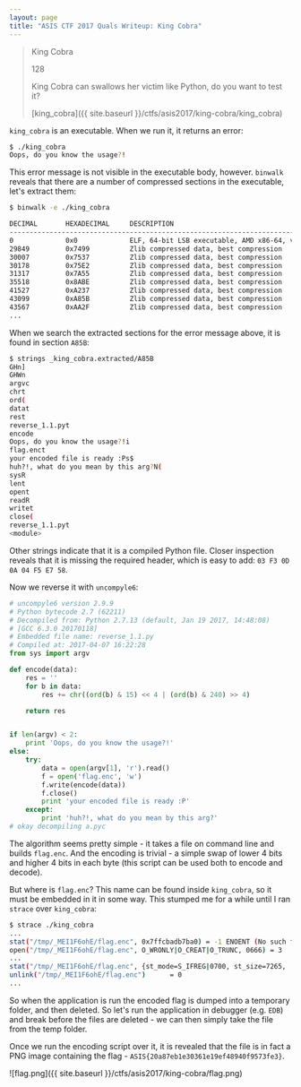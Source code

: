 ```yaml
---
layout: page
title: "ASIS CTF 2017 Quals Writeup: King Cobra"
---
```


> King Cobra
> 
> 128
>
> King Cobra can swallows her victim like Python, do you want to test it?
>
> [king_cobra]({{ site.baseurl }}/ctfs/asis2017/king-cobra/king_cobra) 

```king_cobra``` is an executable. When we run it, it returns an error:

```sh
$ ./king_cobra
Oops, do you know the usage?!
```

This error message is not visible in the executable body, however. ```binwalk``` reveals that there are a number of compressed sections in the executable, let's extract them:

```sh
$ binwalk -e ./king_cobra

DECIMAL       HEXADECIMAL     DESCRIPTION
--------------------------------------------------------------------------------
0             0x0             ELF, 64-bit LSB executable, AMD x86-64, version 1 (SYSV)
29849         0x7499          Zlib compressed data, best compression
30007         0x7537          Zlib compressed data, best compression
30178         0x75E2          Zlib compressed data, best compression
31317         0x7A55          Zlib compressed data, best compression
35518         0x8ABE          Zlib compressed data, best compression
41527         0xA237          Zlib compressed data, best compression
43099         0xA85B          Zlib compressed data, best compression
43567         0xAA2F          Zlib compressed data, best compression
...
```

When we search the extracted sections for the error message above, it is found in section ```A85B```:

```sh
$ strings _king_cobra.extracted/A85B
GHn]
GHWn
argvc
chrt
ord(
datat
rest
reverse_1.1.pyt
encode
Oops, do you know the usage?!i
flag.enct
your encoded file is ready :Ps$
huh?!, what do you mean by this arg?N(
sysR
lent
opent
readR
writet
close(
reverse_1.1.pyt
<module>
```

Other strings indicate that it is a compiled Python file. Closer inspection reveals that it is missing the required header, which is easy to add: ```03 F3 0D 0A 04 F5 E7 58```.

Now we reverse it with ```uncompyle6```:

```python
# uncompyle6 version 2.9.9
# Python bytecode 2.7 (62211)
# Decompiled from: Python 2.7.13 (default, Jan 19 2017, 14:48:08) 
# [GCC 6.3.0 20170118]
# Embedded file name: reverse_1.1.py
# Compiled at: 2017-04-07 16:22:28
from sys import argv

def encode(data):
    res = ''
    for b in data:
        res += chr((ord(b) & 15) << 4 | (ord(b) & 240) >> 4)

    return res


if len(argv) < 2:
    print 'Oops, do you know the usage?!'
else:
    try:
        data = open(argv[1], 'r').read()
        f = open('flag.enc', 'w')
        f.write(encode(data))
        f.close()
        print 'your encoded file is ready :P'
    except:
        print 'huh?!, what do you mean by this arg?'
# okay decompiling a.pyc
```

The algorithm seems pretty simple - it takes a file on command line and builds ```flag.enc```. And the encoding is trivial - a simple swap of lower 4 bits and higher 4 bits in each byte (this script can be used both to encode and decode).

But where is ```flag.enc```? This name can be found inside ```king_cobra```, so it must be embedded in it in some way. This stumped me for a while until I ran ```strace``` over ```king_cobra```:

```sh
$ strace ./king_cobra
...
stat("/tmp/_MEI1F6ohE/flag.enc", 0x7ffcbadb7ba0) = -1 ENOENT (No such file or directory)
open("/tmp/_MEI1F6ohE/flag.enc", O_WRONLY|O_CREAT|O_TRUNC, 0666) = 3
...
stat("/tmp/_MEI1F6ohE/flag.enc", {st_mode=S_IFREG|0700, st_size=7265, ...}) = 0
unlink("/tmp/_MEI1F6ohE/flag.enc")      = 0
...
```

So when the application is run the encoded flag is dumped into a temporary folder, and then deleted. So let's run the application in debugger (e.g. ```EDB```) and break before the files are deleted - we can then simply take the file from the temp folder. 

Once we run the encoding script over it, it is revealed that the file is in fact a PNG image containing the flag - ```ASIS{20a87eb1e30361e19ef48940f9573fe3}```.

![flag.png]({{ site.baseurl }}/ctfs/asis2017/king-cobra/flag.png)